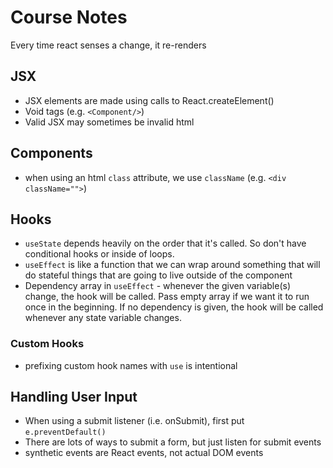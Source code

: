 # Course Notes

Every time react senses a change, it re-renders

## JSX

- JSX elements are made using calls to React.createElement()
- Void tags (e.g. `<Component/>`)
- Valid JSX may sometimes be invalid html

## Components

- when using an html `class` attribute, we use `className` (e.g. `<div className="">`)

## Hooks

- `useState` depends heavily on the order that it's called. So don't have conditional hooks or inside of loops.
- `useEffect` is like a function that we can wrap around something that will do stateful things that are going to live outside of the component
- Dependency array in `useEffect` - whenever the given variable(s) change, the hook will be called. Pass empty array if we want it to run once in the beginning. If no dependency is given, the hook will be called whenever any state variable changes.

### Custom Hooks

- prefixing custom hook names with `use` is intentional

## Handling User Input

- When using a submit listener (i.e. onSubmit), first put `e.preventDefault()`
- There are lots of ways to submit a form, but just listen for submit events
- synthetic events are React events, not actual DOM events
